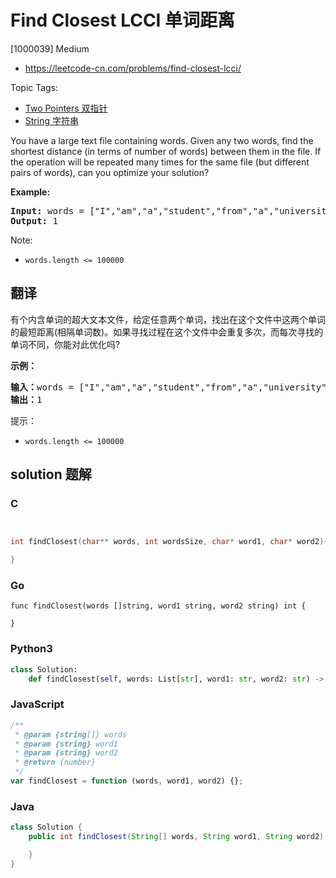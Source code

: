 # Find Closest LCCI 单词距离

[1000039] Medium

- https://leetcode-cn.com/problems/find-closest-lcci/

Topic Tags:

- [Two Pointers 双指针](https://leetcode-cn.com/tag/two-pointers/)
- [String 字符串](https://leetcode-cn.com/tag/string/)

You have a large text file containing words. Given any two words, find the shortest distance (in terms of number of words) between them in the file. If the operation will be repeated many times for the same file (but different pairs of words), can you optimize your solution?

**Example:**

<pre><strong>Input: </strong>words = ["I","am","a","student","from","a","university","in","a","city"], word1 = "a", word2 = "student"
<strong>Output: </strong>1</pre>

Note:

- `words.length <= 100000`

## 翻译

有个内含单词的超大文本文件，给定任意两个单词，找出在这个文件中这两个单词的最短距离(相隔单词数)。如果寻找过程在这个文件中会重复多次，而每次寻找的单词不同，你能对此优化吗?

**示例：**

<pre><strong>输入：</strong>words = ["I","am","a","student","from","a","university","in","a","city"], word1 = "a", word2 = "student"
<strong>输出：</strong>1</pre>

提示：

- `words.length <= 100000`

## solution 题解

### C

```c


int findClosest(char** words, int wordsSize, char* word1, char* word2){

}


```

### Go

```golang
func findClosest(words []string, word1 string, word2 string) int {

}
```

### Python3

```python
class Solution:
    def findClosest(self, words: List[str], word1: str, word2: str) -> int:
```

### JavaScript

```javascript
/**
 * @param {string[]} words
 * @param {string} word1
 * @param {string} word2
 * @return {number}
 */
var findClosest = function (words, word1, word2) {};
```

### Java

```java
class Solution {
    public int findClosest(String[] words, String word1, String word2) {

    }
}
```
